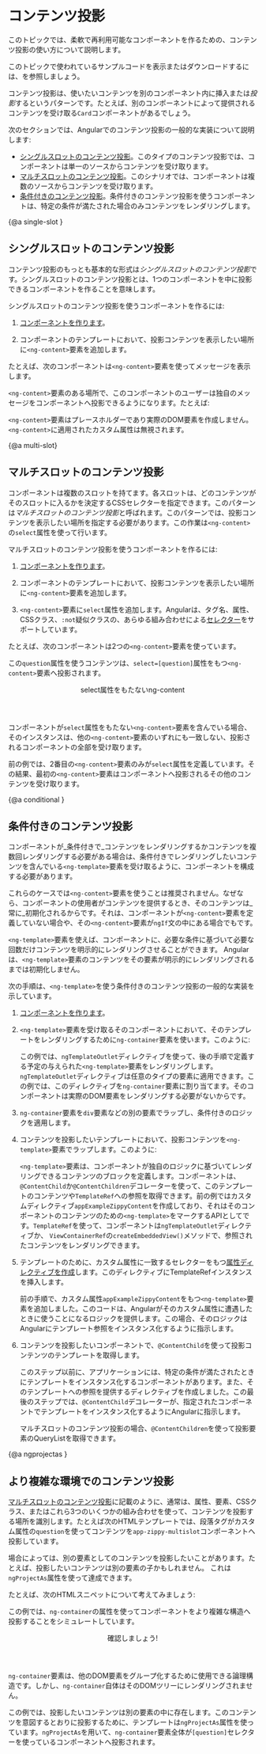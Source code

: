 # コンテンツ投影

このトピックでは、柔軟で再利用可能なコンポーネントを作るための、コンテンツ投影の使い方について説明します。

<div class="alert is-helpful">

このトピックで使われているサンプルコードを表示またはダウンロードするには、<live-example></live-example>を参照しましょう。

</div>

コンテンツ投影は、使いたいコンテンツを別のコンポーネント内に挿入または*投影*するというパターンです。たとえば、別のコンポーネントによって提供されるコンテンツを受け取る`Card`コンポーネントがあるでしょう。

次のセクションでは、Angularでのコンテンツ投影の一般的な実装について説明します:

* [シングルスロットのコンテンツ投影](#single-slot)。このタイプのコンテンツ投影では、コンポーネントは単一のソースからコンテンツを受け取ります。
* [マルチスロットのコンテンツ投影](#multi-slot)。このシナリオでは、コンポーネントは複数のソースからコンテンツを受け取ります。
* [条件付きのコンテンツ投影](#conditional)。条件付きのコンテンツ投影を使うコンポーネントは、特定の条件が満たされた場合のみコンテンツをレンダリングします。

{@a single-slot }
## シングルスロットのコンテンツ投影

コンテンツ投影のもっとも基本的な形式は*シングルスロットのコンテンツ投影*です。シングルスロットのコンテンツ投影とは、1つのコンポーネントを中に投影できるコンポーネントを作ることを意味します。

シングルスロットのコンテンツ投影を使うコンポーネントを作るには:

1. [コンポーネントを作ります](guide/component-overview)。

1. コンポーネントのテンプレートにおいて、投影コンテンツを表示したい場所に`<ng-content>`要素を追加します。

たとえば、次のコンポーネントは`<ng-content>`要素を使ってメッセージを表示します。

<code-example path="content-projection/src/app/zippy-basic/zippy-basic.component.ts" header="content-projection/src/app/zippy-basic/zippy-basic.component.ts"></code-example>

`<ng-content>`要素のある場所で、このコンポーネントのユーザーは独自のメッセージをコンポーネントへ投影できるようになります。たとえば:

<code-example path="content-projection/src/app/app.component.html" header="content-projection/src/app/app.component.html"
region="single-slot"></code-example>

<div class="alert is-helpful">

`<ng-content>`要素はプレースホルダーであり実際のDOM要素を作成しません。`<ng-content>`に適用されたカスタム属性は無視されます。

</div>

{@a multi-slot}
## マルチスロットのコンテンツ投影

コンポーネントは複数のスロットを持てます。各スロットは、どのコンテンツがそのスロットに入るかを決定するCSSセレクターを指定できます。このパターンは*マルチスロットのコンテンツ投影*と呼ばれます。このパターンでは、投影コンテンツを表示したい場所を指定する必要があります。この作業は`<ng-content>`の`select`属性を使って行います。

マルチスロットのコンテンツ投影を使うコンポーネントを作るには:

1. [コンポーネントを作ります](guide/component-overview)。

1. コンポーネントのテンプレートにおいて、投影コンテンツを表示したい場所に`<ng-content>`要素を追加します。

1. `<ng-content>`要素に`select`属性を追加します。Angularは、タグ名、属性、CSSクラス、`:not`疑似クラスの、あらゆる組み合わせによる[セレクター](https://developer.mozilla.org/en-US/docs/Web/CSS/CSS_Selectors)をサポートしています。

たとえば、次のコンポーネントは2つの`<ng-content>`要素を使っています。

 <code-example path="content-projection/src/app/zippy-multislot/zippy-multislot.component.ts" header="content-projection/src/app/zippy-multislot/zippy-multislot.component.ts"></code-example>

この`question`属性を使うコンテンツは、`select=[question]`属性をもつ`<ng-content>`要素へ投影されます。

<code-example path="content-projection/src/app/app.component.html" header="content-projection/src/app/app.component.html"
region="multi-slot"></code-example>

<div class="callout is-helpful">

<header>select属性をもたないng-content</header>

コンポーネントが`select`属性をもたない`<ng-content>`要素を含んでいる場合、そのインスタンスは、他の`<ng-content>`要素のいずれにも一致しない、投影されるコンポーネントの全部を受け取ります。

前の例では、2番目の`<ng-content>`要素のみが`select`属性を定義しています。その結果、最初の`<ng-content>`要素はコンポーネントへ投影されるその他のコンテンツを受け取ります。

</div>

{@a conditional }

## 条件付きのコンテンツ投影

コンポーネントが_条件付きで_コンテンツをレンダリングするかコンテンツを複数回レンダリングする必要がある場合は、条件付きでレンダリングしたいコンテンツを含んでいる`<ng-template>`要素を受け取るように、コンポーネントを構成する必要があります。

これらのケースでは`<ng-content>`要素を使うことは推奨されません。なぜなら、コンポーネントの使用者がコンテンツを提供するとき、そのコンテンツは_常に_初期化されるからです。それは、コンポーネントが`<ng-content>`要素を定義していない場合や、その`<ng-content>`要素が`ngIf`文の中にある場合でもです。

`<ng-template>`要素を使えば、コンポーネントに、必要な条件に基づいて必要な回数だけコンテンツを明示的にレンダリングさせることができます。 Angularは、`<ng-template>`要素のコンテンツをその要素が明示的にレンダリングされるまでは初期化しません。

次の手順は、`<ng-template>`を使う条件付きのコンテンツ投影の一般的な実装を示しています。

1. [コンポーネントを作ります](guide/component-overview)。

1. `<ng-template>`要素を受け取るそのコンポーネントにおいて、そのテンプレートをレンダリングするために`ng-container`要素を使います。このように:

   <code-example path="content-projection/src/app/example-zippy.template.html" header="content-projection/src/app/example-zippy.template.html" region="ng-container">
   </code-example>

   この例では、`ngTemplateOutlet`ディレクティブを使って、後の手順で定義する予定の与えられた`<ng-template>`要素をレンダリングします。`ngTemplateOutlet`ディレクティブは任意のタイプの要素に適用できます。この例では、このディレクティブを`ng-container`要素に割り当てます。そのコンポーネントは実際のDOM要素をレンダリングする必要がないからです。

1. `ng-container`要素を`div`要素などの別の要素でラップし、条件付きのロジックを適用します。

      <code-example path="content-projection/src/app/example-zippy.template.html"  header="content-projection/src/app/example-zippy.template.html" region="ngif">
      </code-example>

1. コンテンツを投影したいテンプレートにおいて、投影コンテンツを`<ng-template>`要素でラップします。このように:

      <code-example path="content-projection/src/app/app.component.html" region="ng-template">
      </code-example>

   `<ng-template>`要素は、コンポーネントが独自のロジックに基づいてレンダリングできるコンテンツのブロックを定義します。コンポーネントは、 `@ContentChild`か`@ContentChildren`デコレーターを使って、このテンプレートのコンテンツや`TemplateRef`への参照を取得できます。前の例ではカスタムディレクティブ`appExampleZippyContent`を作成しており、それはそのコンポーネントのコンテンツのための`<ng-template>`をマークするAPIとしてです。`TemplateRef`を使って、コンポーネントは`ngTemplateOutlet`ディレクティブか、 `ViewContainerRef`の`createEmbeddedView()`メソッドで、参照されたコンテンツをレンダリングできます。

1. テンプレートのために、カスタム属性に一致するセレクターをもつ[属性ディレクティブを作成](guide/attribute-directives#building-an-attribute-directive)します。このディレクティブにTemplateRefインスタンスを挿入します。

   <code-example path="content-projection/src/app/app.component.ts" header="content-projection/src/app/app.component.ts" region="zippycontentdirective">
   </code-example>

   前の手順で、カスタム属性`appExampleZippyContent`をもつ`<ng-template>`要素を追加しました。このコードは、Angularがそのカスタム属性に遭遇したときに使うことになるロジックを提供します。この場合、そのロジックはAngularにテンプレート参照をインスタンス化するように指示します。

1. コンテンツを投影したいコンポーネントで、`@ContentChild`を使って投影コンテンツのテンプレートを取得します。

   <code-example path="content-projection/src/app/app.component.ts" header="content-projection/src/app/app.component.ts" region="contentchild">
   </code-example>

   このステップ以前に、アプリケーションには、特定の条件が満たされたときにテンプレートをインスタンス化するコンポーネントがあります。また、そのテンプレートへの参照を提供するディレクティブを作成しました。この最後のステップでは、`@ContentChild`デコレーターが、指定されたコンポーネントでテンプレートをインスタンス化するようにAngularに指示します。

   <div class="alert is-helpful">

   マルチスロットのコンテンツ投影の場合、`@ContentChildren`を使って投影要素のQueryListを取得できます。

   </div>

{@a ngprojectas }

## より複雑な環境でのコンテンツ投影

[マルチスロットのコンテンツ投影](#multi-slot)に記載のように、通常は、属性、要素、CSSクラス、またはこれら3つのいくつかの組み合わせを使って、コンテンツを投影する場所を識別します。たとえば次のHTMLテンプレートでは、段落タグがカスタム属性の`question`を使ってコンテンツを`app-zippy-multislot`コンポーネントへ投影しています。

<code-example path="content-projection/src/app/app.component.html" header="content-projection/src/app/app.component.html"
region="multi-slot"></code-example>

場合によっては、別の要素としてのコンテンツを投影したいことがあります。たとえば、投影したいコンテンツは別の要素の子かもしれません。
これは`ngProjectAs`属性を使って達成できます。

たとえば、次のHTMLスニペットについて考えてみましょう:

<code-example path="content-projection/src/app/app.component.html" header="content-projection/src/app/app.component.html" region="ngprojectas">
</code-example>

この例では、`ng-container`の属性を使ってコンポーネントをより複雑な構造へ投影することをシミュレートしています。

<div class="callout is-helpful">

<header>確認しましょう!</header>

`ng-container`要素は、他のDOM要素をグループ化するために使用できる論理構造です。しかし、`ng-container`自体はそのDOMツリーにレンダリングされません。

</div>

この例では、投影したいコンテンツは別の要素の中に存在します。このコンテンツを意図するとおりに投影するために、テンプレートは`ngProjectAs`属性を使っています。`ngProjectAs`を用いて、`ng-container`要素全体が`[question]`セレクターを使っているコンポーネントへ投影されます。
